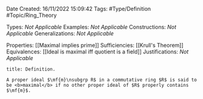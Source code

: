 <div class="topSpace"></div>

Date Created: 16/11/2022 15:09:42
Tags: #Type/Definition #Topic/Ring_Theory

Types: <i>Not Applicable</i>
Examples: <i>Not Applicable</i>
Constructions: <i>Not Applicable</i>
Generalizations: <i>Not Applicable</i>

Properties: [[Maximal implies prime]]
Sufficiencies: [[Krull's Theorem]]
Equivalences: [[Ideal is maximal iff quotient is a field]]
Justifications: <i>Not Applicable</i>

``` ad-Definition
title: Definition.

A proper ideal $\mf{m}\nsubgrp R$ in a commutative ring $R$ is said to be <b>maximal</b> if no other proper ideal of $R$ properly contains $\mf{m}$.

```
